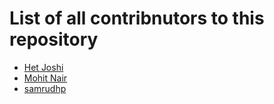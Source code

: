 # List of all contribnutors to this repository
- [Het Joshi](https://github.com/Het-Joshi)
- [Mohit Nair](https://github.com/themohitnair)
- [samrudhp](https://github.com/MuktiCommunity/MuktiCommunity.git)
